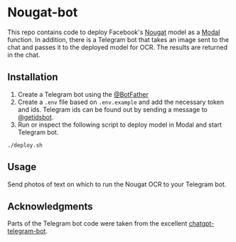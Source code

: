 # Nougat-bot

This repo contains code to deploy Facebook's [Nougat](https://github.com/facebookresearch/nougat) model as a [Modal](https://modal.com) function. In addition, there is a Telegram bot that takes an image sent to the chat and passes it to the deployed model for OCR. The results are returned in the chat.

## Installation

1. Create a Telegram bot using the [@BotFather](https://t.me/botfather)
2. Create a `.env` file based on `.env.example` and add the necessary token and ids. Telegram ids can be found out by sending a message to [@getidsbot](https://t.me/GetIDsBot).
3. Run or inspect the following script to deploy model in Modal and start Telegram bot.
```
./deploy.sh
```

## Usage

Send photos of text on which to run the Nougat OCR to your Telegram bot.


## Acknowledgments

Parts of the Telegram bot code were taken from the excellent [chatgpt-telegram-bot](https://github.com/n3d1117/chatgpt-telegram-bot).
